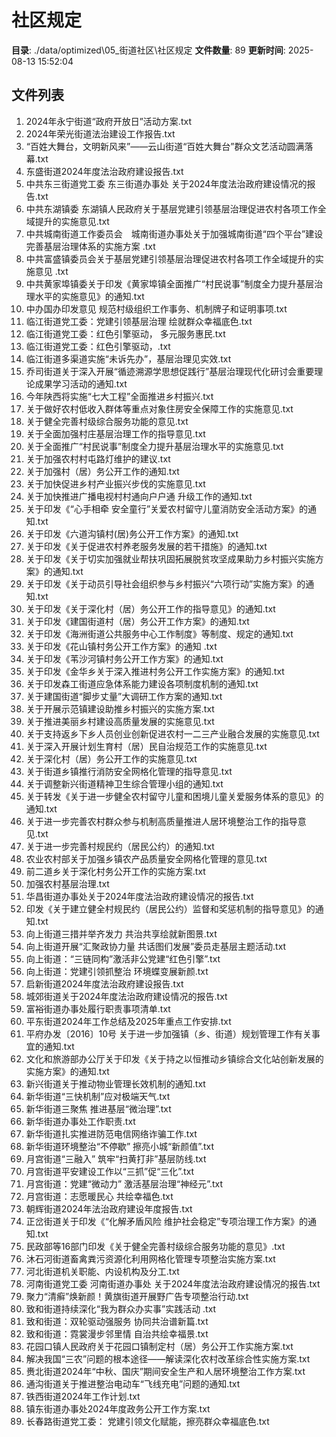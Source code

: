 # 社区规定

**目录**: ./data/optimized\05_街道社区\社区规定
**文件数量**: 89
**更新时间**: 2025-08-13 15:52:04

## 文件列表

1. 2024年永宁街道“政府开放日”活动方案.txt
2. 2024年荣光街道法治建设工作报告.txt
3. “百姓大舞台，文明新风来”——云山街道“百姓大舞台”群众文艺活动圆满落幕.txt
4. 东盛街道2024年度法治政府建设报告.txt
5. 中共东三街道党工委  东三街道办事处    关于2024年度法治政府建设情况的报告.txt
6. 中共东湖镇委 东湖镇人民政府关于基层党建引领基层治理促进农村各项工作全域提升的实施意见.txt
7. 中共城南街道工作委员会　城南街道办事处关于加强城南街道“四个平台”建设完善基层治理体系的实施方案 .txt
8. 中共富盛镇委员会关于基层党建引领基层治理促进农村各项工作全域提升的实施意见 .txt
9. 中共黄家埠镇委关于印发《黄家埠镇全面推广“村民说事”制度全力提升基层治理水平的实施意见》的通知.txt
10. 中办国办印发意见 规范村级组织工作事务、机制牌子和证明事项.txt
11. 临江街道党工委：党建引领基层治理 绘就群众幸福底色.txt
12. 临江街道党工委：红色引擎驱动， 多元服务惠民.txt
13. 临江街道党工委：红色引擎驱动，.txt
14. 临江街道多渠道实施“未诉先办”，基层治理见实效.txt
15. 乔司街道关于深入开展“循迹溯源学思想促践行”基层治理现代化研讨会重要理论成果学习活动的通知.txt
16. 今年陕西将实施“七大工程”全面推进乡村振兴.txt
17. 关于做好农村低收入群体等重点对象住房安全保障工作的实施意见.txt
18. 关于健全完善村级综合服务功能的意见.txt
19. 关于全面加强村庄基层治理工作的指导意见.txt
20. 关于全面推广“村民说事”制度全力提升基层治理水平的实施意见.txt
21. 关于加强农村村屯路灯维护的建议.txt
22. 关于加强村（居）务公开工作的通知.txt
23. 关于加快促进乡村产业振兴步伐的实施意见.txt
24. 关于加快推进广播电视村村通向户户通 升级工作的通知.txt
25. 关于印发《“心手相牵 安全童行”关爱农村留守儿童消防安全活动方案》的通知.txt
26. 关于印发《六道沟镇村(居)务公开工作方案》的通知.txt
27. 关于印发《关于促进农村养老服务发展的若干措施》的通知.txt
28. 关于印发《关于切实加强就业帮扶巩固拓展脱贫攻坚成果助力乡村振兴实施方案》的通知.txt
29. 关于印发《关于动员引导社会组织参与乡村振兴“六项行动”实施方案》的通知.txt
30. 关于印发《关于深化村（居）务公开工作的指导意见》的通知.txt
31. 关于印发《建国街道村（居）务公开工作方案》的通知.txt
32. 关于印发《海洲街道公共服务中心工作制度》等制度、规定的通知.txt
33. 关于印发《花山镇村务公开工作方案》的通知 .txt
34. 关于印发《苇沙河镇村务公开工作方案》的通知.txt
35. 关于印发《金华乡关于深入推进村务公开工作实施方案》的通知.txt
36. 关于印发森工街道应急体系能力建设各项制度机制的通知.txt
37. 关于建国街道“脚步丈量”大调研工作方案的通知.txt
38. 关于开展示范镇建设助推乡村振兴的实施方案.txt
39. 关于推进美丽乡村建设高质量发展的实施意见.txt
40. 关于支持返乡下乡人员创业创新促进农村一二三产业融合发展的实施意见.txt
41. 关于深入开展计划生育村（居）民自治规范工作的实施意见.txt
42. 关于深化村（居）务公开工作的实施意见.txt
43. 关于街道乡镇推行消防安全网格化管理的指导意见.txt
44. 关于调整新兴街道精神卫生综合管理小组的通知.txt
45. 关于转发《关于进一步健全农村留守儿童和困境儿童关爱服务体系的意见》的通知.txt
46. 关于进一步完善农村群众参与机制高质量推进人居环境整治工作的指导意见.txt
47. 关于进一步完善村规民约（居民公约）的通知.txt
48. 农业农村部关于加强乡镇农产品质量安全网格化管理的意见.txt
49. 前二道乡关于深化村务公开工作的实施方案.txt
50. 加强农村基层治理.txt
51. 华昌街道办事处关于2024年度法治政府建设情况的报告.txt
52. 印发《关于建立健全村规民约（居民公约）监督和奖惩机制的指导意见》的通知.txt
53. 向上街道三措并举齐发力 共治共享绘就新图景.txt
54. 向上街道开展“汇聚政协力量 共话图们发展”委员走基层主题活动.txt
55. 向上街道：“三链同构”激活非公党建“红色引擎”.txt
56. 向上街道：党建引领抓整治 环境蝶变展新颜.txt
57. 启新街道2024年度法治政府建设报告.txt
58. 城郊街道关于2024年度法治政府建设情况的报告.txt
59. 富裕街道办事处履行职责事项清单.txt
60. 平东街道2024年工作总结及2025年重点工作安排.txt
61. 平府办发〔2016〕10号 关于进一步加强镇（乡、街道）规划管理工作有关事宜的通知.txt
62. 文化和旅游部办公厅关于印发《关于持之以恒推动乡镇综合文化站创新发展的实施方案》的通知.txt
63. 新兴街道关于推动物业管理长效机制的通知.txt
64. 新华街道“三快机制”应对极端天气.txt
65. 新华街道三聚焦 推进基层“微治理”.txt
66. 新华街道办事处工作职责.txt
67. 新华街道扎实推进防范电信网络诈骗工作.txt
68. 新华街道环境整治“不停歇” 擦亮小城“新颜值”.txt
69. 月宫街道“三融入” 筑牢“扫黄打非”基层防线.txt
70. 月宫街道平安建设工作以“三抓”促“三化”.txt
71. 月宫街道：党建“微动力” 激活基层治理“神经元”.txt
72. 月宫街道：志愿暖民心 共绘幸福色.txt
73. 朝辉街道2024年法治政府建设年度报告.txt
74. 正岔街道关于印发《“化解矛盾风险 维护社会稳定”专项治理工作方案》的通知.txt
75. 民政部等16部门印发《关于健全完善村级综合服务功能的意见》.txt
76. 沐石河街道畜禽粪污资源化利用网格化管理专项整治实施方案.txt
77. 河北街道机关职能、内设机构及分工.txt
78. 河南街道党工委 河南街道办事处 关于2024年度法治政府建设情况的报告.txt
79. 聚力“清癣”焕新颜！黄旗街道开展野广告专项整治行动.txt
80. 致和街道持续深化“我为群众办实事”实践活动 .txt
81. 致和街道：双轮驱动强服务 协同共治谱新篇.txt
82. 致和街道：霓裳漫步邻里情 自治共绘幸福景.txt
83. 花园口镇人民政府关于花园口镇制定村（居）务公开工作实施方案.txt
84. 解决我国“三农”问题的根本途径——解读深化农村改革综合性实施方案.txt
85. 赉北街道2024年“中秋、国庆”期间安全生产和人居环境整治工作方案.txt
86. 通沟街道关于推进整治电动车“飞线充电”问题的通知.txt
87. 铁西街道2024年工作计划.txt
88. 镇东街道办事处2024年度政务公开工作方案.txt
89. 长春路街道党工委： 党建引领文化赋能，擦亮群众幸福底色.txt
